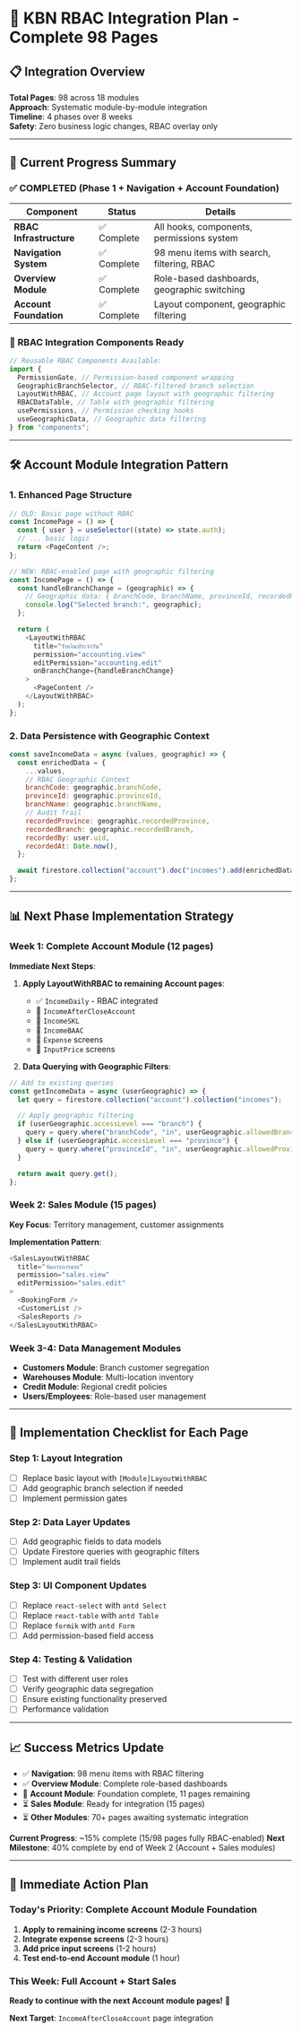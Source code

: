 # 🎯 KBN RBAC Integration Plan - Complete 98 Pages

## **📋 Integration Overview**

**Total Pages**: 98 across 18 modules  
**Approach**: Systematic module-by-module integration  
**Timeline**: 4 phases over 8 weeks  
**Safety**: Zero business logic changes, RBAC overlay only

---

## **🚀 Current Progress Summary**

### **✅ COMPLETED (Phase 1 + Navigation + Account Foundation)**

| Component               | Status      | Details                                     |
| ----------------------- | ----------- | ------------------------------------------- |
| **RBAC Infrastructure** | ✅ Complete | All hooks, components, permissions system   |
| **Navigation System**   | ✅ Complete | 98 menu items with search, filtering, RBAC  |
| **Overview Module**     | ✅ Complete | Role-based dashboards, geographic switching |
| **Account Foundation**  | ✅ Complete | Layout component, geographic filtering      |

### **🔧 RBAC Integration Components Ready**

```javascript
// Reusable RBAC Components Available:
import {
  PermissionGate, // Permission-based component wrapping
  GeographicBranchSelector, // RBAC-filtered branch selection
  LayoutWithRBAC, // Account page layout with geographic filtering
  RBACDataTable, // Table with geographic filtering
  usePermissions, // Permission checking hooks
  useGeographicData, // Geographic data filtering
} from "components";
```

---

## **🛠️ Account Module Integration Pattern**

### **1. Enhanced Page Structure**

```javascript
// OLD: Basic page without RBAC
const IncomePage = () => {
  const { user } = useSelector((state) => state.auth);
  // ... basic logic
  return <PageContent />;
};

// NEW: RBAC-enabled page with geographic filtering
const IncomePage = () => {
  const handleBranchChange = (geographic) => {
    // Geographic data: { branchCode, branchName, provinceId, recordedProvince }
    console.log("Selected branch:", geographic);
  };

  return (
    <LayoutWithRBAC
      title="รับเงินประจำวัน"
      permission="accounting.view"
      editPermission="accounting.edit"
      onBranchChange={handleBranchChange}
    >
      <PageContent />
    </LayoutWithRBAC>
  );
};
```

### **2. Data Persistence with Geographic Context**

```javascript
const saveIncomeData = async (values, geographic) => {
  const enrichedData = {
    ...values,
    // RBAC Geographic Context
    branchCode: geographic.branchCode,
    provinceId: geographic.provinceId,
    branchName: geographic.branchName,
    // Audit Trail
    recordedProvince: geographic.recordedProvince,
    recordedBranch: geographic.recordedBranch,
    recordedBy: user.uid,
    recordedAt: Date.now(),
  };

  await firestore.collection("account").doc("incomes").add(enrichedData);
};
```

---

## **📊 Next Phase Implementation Strategy**

### **Week 1: Complete Account Module (12 pages)**

**Immediate Next Steps**:

1. **Apply LayoutWithRBAC to remaining Account pages**:

   - ✅ `IncomeDaily` - RBAC integrated
   - 🔄 `IncomeAfterCloseAccount`
   - 🔄 `IncomeSKL`
   - 🔄 `IncomeBAAC`
   - 🔄 `Expense` screens
   - 🔄 `InputPrice` screens

2. **Data Querying with Geographic Filters**:

```javascript
// Add to existing queries
const getIncomeData = async (userGeographic) => {
  let query = firestore.collection("account").collection("incomes");

  // Apply geographic filtering
  if (userGeographic.accessLevel === "branch") {
    query = query.where("branchCode", "in", userGeographic.allowedBranches);
  } else if (userGeographic.accessLevel === "province") {
    query = query.where("provinceId", "in", userGeographic.allowedProvinces);
  }

  return await query.get();
};
```

### **Week 2: Sales Module (15 pages)**

**Key Focus**: Territory management, customer assignments

**Implementation Pattern**:

```javascript
<SalesLayoutWithRBAC
  title="จัดการการขาย"
  permission="sales.view"
  editPermission="sales.edit"
>
  <BookingForm />
  <CustomerList />
  <SalesReports />
</SalesLayoutWithRBAC>
```

### **Week 3-4: Data Management Modules**

- **Customers Module**: Branch customer segregation
- **Warehouses Module**: Multi-location inventory
- **Credit Module**: Regional credit policies
- **Users/Employees**: Role-based user management

---

## **🔧 Implementation Checklist for Each Page**

### **Step 1: Layout Integration**

- [ ] Replace basic layout with `[Module]LayoutWithRBAC`
- [ ] Add geographic branch selection if needed
- [ ] Implement permission gates

### **Step 2: Data Layer Updates**

- [ ] Add geographic fields to data models
- [ ] Update Firestore queries with geographic filters
- [ ] Implement audit trail fields

### **Step 3: UI Component Updates**

- [ ] Replace `react-select` with `antd Select`
- [ ] Replace `react-table` with `antd Table`
- [ ] Replace `formik` with `antd Form`
- [ ] Add permission-based field access

### **Step 4: Testing & Validation**

- [ ] Test with different user roles
- [ ] Verify geographic data segregation
- [ ] Ensure existing functionality preserved
- [ ] Performance validation

---

## **📈 Success Metrics Update**

- ✅ **Navigation**: 98 menu items with RBAC filtering
- ✅ **Overview Module**: Complete role-based dashboards
- 🔄 **Account Module**: Foundation complete, 11 pages remaining
- ⏳ **Sales Module**: Ready for integration (15 pages)
- ⏳ **Other Modules**: 70+ pages awaiting systematic integration

**Current Progress**: ~15% complete (15/98 pages fully RBAC-enabled)
**Next Milestone**: 40% complete by end of Week 2 (Account + Sales modules)

---

## **🎯 Immediate Action Plan**

### **Today's Priority**: Complete Account Module Foundation

1. **Apply to remaining income screens** (2-3 hours)
2. **Integrate expense screens** (2-3 hours)
3. **Add price input screens** (1-2 hours)
4. **Test end-to-end Account module** (1 hour)

### **This Week**: Full Account + Start Sales

**Ready to continue with the next Account module pages!** 🚀

**Next Target**: `IncomeAfterCloseAccount` page integration

